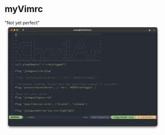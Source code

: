 # myVimrc

"Not yet perfect"
<img src= "https://github.com/chevil-dev/myVimrc/blob/main/screenshot.png" width = "900" >
